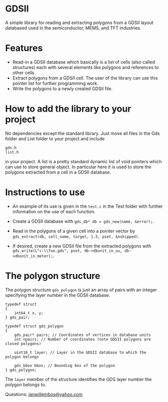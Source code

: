 # GDSII

A simple library for reading and extracting polygons from a GDSII layout databased used in the semiconductor, MEMS, and TFT industries.

# Features

* Read-in a GDSII database which basically is a list of cells (also called structures) each with several elements like polygons and references to other cells.
* Extract polygons from a GDSII cell. The user of the library can use this pointer list for further programming work.
* Write the polygons to a newly created GDSII file.

# How to add the library to your project

No dependencies except the standard library. Just move all files in the Gds folder and List folder to your project and include
```
gds.h
list.h
```
in your project. A list is a pretty standard dynamic list of void pointers which can use to store general object. In particular here it is used to store the polygons
extracted from a cell in a GDSII database.

# Instructions to use

* An example of its use is given in the `test.c` in the Test folder with further information on the use of each function.

* Create a GDSII database with `gds_db* db = gds_new(name, &error);`.

* Read in the polygons of a given cell into a pointer vector by `gds_extract(db, cell_name, target, 1.5, pset, &nskipped)`.

* If desired, create a new GDSII file from the extracted polygons with `gds_write(L"c:\\foo.gds", pset, db->dbunit_in_uu, db->dbunit_in_meter);`.

# The polygon structure

The polygon structure `gds_polygon` is just an array of pairs with an integer specifying the layer number in the GDSII database.

```
typedef struct
{
	int64_t x, y;
} gds_pair;

typedef struct gds_polygon
{
	gds_pair* pairs; // Coordinates of vertices in database units
	int npairs; // Number of coordinates (note GDSII polygons are closed polygons)

	uint16_t layer; // Layer in the GDSII database to which the polygon belongs

	gds_bbox bbox; // Bounding box of the polygon
} gds_polygon;
```
The `layer` member of the structure identifies the GDS layer number the polygon belongs to.

Questions: janwillembos@yahoo.com
